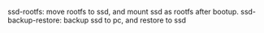 ssd-rootfs: move rootfs to ssd, and mount ssd as rootfs after bootup.
ssd-backup-restore: backup ssd to pc, and restore to ssd
